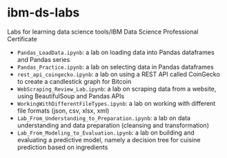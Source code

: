 # ibm-ds-labs
Labs for learning data science tools/IBM Data Science Professional Certificate

- `Pandas_LoadData.ipynb`: a lab on loading data into Pandas dataframes and Pandas series  
- `Pandas_Practice.ipynb`: a lab on selecting data in Pandas dataframes
- `rest_api_coingecko.ipynb`: a lab on using a REST API called CoinGecko to create a candlestick graph for Bitcoin 
- `WebScraping_Review_Lab.ipynb`: a lab on scraping data from a website, using BeautifulSoup and Pandas APIs 
- `WorkingWithDifferentFileTypes.ipynb`: a lab on working with different file formats (json, csv, xlsx, xml) 
- `Lab_From_Understanding_to_Preparation.ipynb`: a lab on data understanding and data preparation (cleansing and transformation)
- `Lab_From_Modeling_to_Evaluation.ipynb`: a lab on building and evaluating a predictive model, namely a decision tree for cuisine prediction based on ingredients
